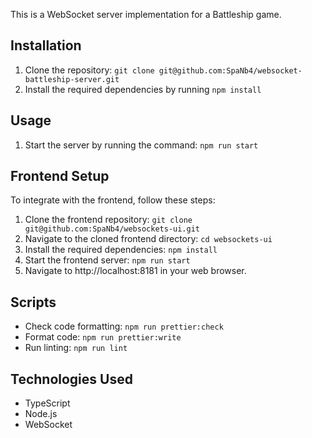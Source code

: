 This is a WebSocket server implementation for a Battleship game.

## Installation

1. Clone the repository: `git clone git@github.com:SpaNb4/websocket-battleship-server.git`
2. Install the required dependencies by running `npm install`

## Usage

1. Start the server by running the command: `npm run start`

## Frontend Setup

To integrate with the frontend, follow these steps:

1. Clone the frontend repository: `git clone git@github.com:SpaNb4/websockets-ui.git`
2. Navigate to the cloned frontend directory: `cd websockets-ui`
3. Install the required dependencies: `npm install`
4. Start the frontend server: `npm run start`
5. Navigate to http://localhost:8181 in your web browser.

## Scripts

- Check code formatting: `npm run prettier:check`
- Format code: `npm run prettier:write`
- Run linting: `npm run lint`

## Technologies Used

- TypeScript
- Node.js
- WebSocket
